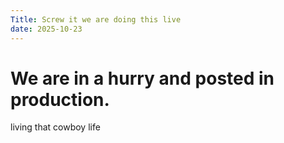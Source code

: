 ```yaml
---
Title: Screw it we are doing this live
date: 2025-10-23
---
```

# We are in a hurry and posted in production. 
living that cowboy life

